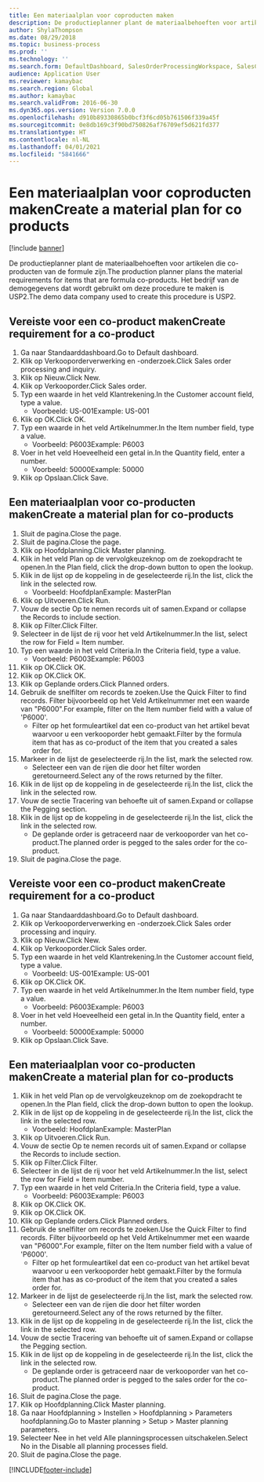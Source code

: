 ```yaml
---
title: Een materiaalplan voor coproducten maken
description: De productieplanner plant de materiaalbehoeften voor artikelen die co-producten van de formule zijn.
author: ShylaThompson
ms.date: 08/29/2018
ms.topic: business-process
ms.prod: ''
ms.technology: ''
ms.search.form: DefaultDashboard, SalesOrderProcessingWorkspace, SalesCreateOrder, SalesTable, ReqCreatePlanWorkspace, ReqTransPlanCard, SysQueryForm, ReqTransPo
audience: Application User
ms.reviewer: kamaybac
ms.search.region: Global
ms.author: kamaybac
ms.search.validFrom: 2016-06-30
ms.dyn365.ops.version: Version 7.0.0
ms.openlocfilehash: d910b89330865b0bcf3f6cd05b761506f339a45f
ms.sourcegitcommit: 0e8db169c3f90bd750826af76709ef5d621fd377
ms.translationtype: HT
ms.contentlocale: nl-NL
ms.lasthandoff: 04/01/2021
ms.locfileid: "5841666"
---
```

# <a name="create-a-material-plan-for-co-products"></a><span data-ttu-id="3ad89-103">Een materiaalplan voor coproducten maken</span><span class="sxs-lookup"><span data-stu-id="3ad89-103">Create a material plan for co products</span></span>

[!include [banner](../../includes/banner.md)]

<span data-ttu-id="3ad89-104">De productieplanner plant de materiaalbehoeften voor artikelen die co-producten van de formule zijn.</span><span class="sxs-lookup"><span data-stu-id="3ad89-104">The production planner plans the material requirements for items that are formula co-products.</span></span> <span data-ttu-id="3ad89-105">Het bedrijf van de demogegevens dat wordt gebruikt om deze procedure te maken is USP2.</span><span class="sxs-lookup"><span data-stu-id="3ad89-105">The demo data company used to create this procedure is USP2.</span></span>


## <a name="create-requirement-for-a-co-product"></a><span data-ttu-id="3ad89-106">Vereiste voor een co-product maken</span><span class="sxs-lookup"><span data-stu-id="3ad89-106">Create requirement for a co-product</span></span>
1. <span data-ttu-id="3ad89-107">Ga naar Standaarddashboard.</span><span class="sxs-lookup"><span data-stu-id="3ad89-107">Go to Default dashboard.</span></span>
2. <span data-ttu-id="3ad89-108">Klik op Verkooporderverwerking en -onderzoek.</span><span class="sxs-lookup"><span data-stu-id="3ad89-108">Click Sales order processing and inquiry.</span></span>
3. <span data-ttu-id="3ad89-109">Klik op Nieuw.</span><span class="sxs-lookup"><span data-stu-id="3ad89-109">Click New.</span></span>
4. <span data-ttu-id="3ad89-110">Klik op Verkooporder.</span><span class="sxs-lookup"><span data-stu-id="3ad89-110">Click Sales order.</span></span>
5. <span data-ttu-id="3ad89-111">Typ een waarde in het veld Klantrekening.</span><span class="sxs-lookup"><span data-stu-id="3ad89-111">In the Customer account field, type a value.</span></span>
    * <span data-ttu-id="3ad89-112">Voorbeeld: US-001</span><span class="sxs-lookup"><span data-stu-id="3ad89-112">Example: US-001</span></span>  
6. <span data-ttu-id="3ad89-113">Klik op OK.</span><span class="sxs-lookup"><span data-stu-id="3ad89-113">Click OK.</span></span>
7. <span data-ttu-id="3ad89-114">Typ een waarde in het veld Artikelnummer.</span><span class="sxs-lookup"><span data-stu-id="3ad89-114">In the Item number field, type a value.</span></span>
    * <span data-ttu-id="3ad89-115">Voorbeeld: P6003</span><span class="sxs-lookup"><span data-stu-id="3ad89-115">Example: P6003</span></span>  
8. <span data-ttu-id="3ad89-116">Voer in het veld Hoeveelheid een getal in.</span><span class="sxs-lookup"><span data-stu-id="3ad89-116">In the Quantity field, enter a number.</span></span>
    * <span data-ttu-id="3ad89-117">Voorbeeld: 50000</span><span class="sxs-lookup"><span data-stu-id="3ad89-117">Example: 50000</span></span>  
9. <span data-ttu-id="3ad89-118">Klik op Opslaan.</span><span class="sxs-lookup"><span data-stu-id="3ad89-118">Click Save.</span></span>

## <a name="create-a-material-plan-for-co-products"></a><span data-ttu-id="3ad89-119">Een materiaalplan voor co-producten maken</span><span class="sxs-lookup"><span data-stu-id="3ad89-119">Create a material plan for co-products</span></span>
1. <span data-ttu-id="3ad89-120">Sluit de pagina.</span><span class="sxs-lookup"><span data-stu-id="3ad89-120">Close the page.</span></span>
2. <span data-ttu-id="3ad89-121">Sluit de pagina.</span><span class="sxs-lookup"><span data-stu-id="3ad89-121">Close the page.</span></span>
3. <span data-ttu-id="3ad89-122">Klik op Hoofdplanning.</span><span class="sxs-lookup"><span data-stu-id="3ad89-122">Click Master planning.</span></span>
4. <span data-ttu-id="3ad89-123">Klik in het veld Plan op de vervolgkeuzeknop om de zoekopdracht te openen.</span><span class="sxs-lookup"><span data-stu-id="3ad89-123">In the Plan field, click the drop-down button to open the lookup.</span></span>
5. <span data-ttu-id="3ad89-124">Klik in de lijst op de koppeling in de geselecteerde rij.</span><span class="sxs-lookup"><span data-stu-id="3ad89-124">In the list, click the link in the selected row.</span></span>
    * <span data-ttu-id="3ad89-125">Voorbeeld: Hoofdplan</span><span class="sxs-lookup"><span data-stu-id="3ad89-125">Example: MasterPlan</span></span>  
6. <span data-ttu-id="3ad89-126">Klik op Uitvoeren.</span><span class="sxs-lookup"><span data-stu-id="3ad89-126">Click Run.</span></span>
7. <span data-ttu-id="3ad89-127">Vouw de sectie Op te nemen records uit of samen.</span><span class="sxs-lookup"><span data-stu-id="3ad89-127">Expand or collapse the Records to include section.</span></span>
8. <span data-ttu-id="3ad89-128">Klik op Filter.</span><span class="sxs-lookup"><span data-stu-id="3ad89-128">Click Filter.</span></span>
9. <span data-ttu-id="3ad89-129">Selecteer in de lijst de rij voor het veld Artikelnummer.</span><span class="sxs-lookup"><span data-stu-id="3ad89-129">In the list, select the row for Field = Item number.</span></span>
10. <span data-ttu-id="3ad89-130">Typ een waarde in het veld Criteria.</span><span class="sxs-lookup"><span data-stu-id="3ad89-130">In the Criteria field, type a value.</span></span>
    * <span data-ttu-id="3ad89-131">Voorbeeld: P6003</span><span class="sxs-lookup"><span data-stu-id="3ad89-131">Example: P6003</span></span>  
11. <span data-ttu-id="3ad89-132">Klik op OK.</span><span class="sxs-lookup"><span data-stu-id="3ad89-132">Click OK.</span></span>
12. <span data-ttu-id="3ad89-133">Klik op OK.</span><span class="sxs-lookup"><span data-stu-id="3ad89-133">Click OK.</span></span>
13. <span data-ttu-id="3ad89-134">Klik op Geplande orders.</span><span class="sxs-lookup"><span data-stu-id="3ad89-134">Click Planned orders.</span></span>
14. <span data-ttu-id="3ad89-135">Gebruik de snelfilter om records te zoeken.</span><span class="sxs-lookup"><span data-stu-id="3ad89-135">Use the Quick Filter to find records.</span></span> <span data-ttu-id="3ad89-136">Filter bijvoorbeeld op het Veld Artikelnummer met een waarde van "P6000".</span><span class="sxs-lookup"><span data-stu-id="3ad89-136">For example, filter on the Item number field with a value of 'P6000'.</span></span>
    * <span data-ttu-id="3ad89-137">Filter op het formuleartikel dat een co-product van het artikel bevat waarvoor u een verkooporder hebt gemaakt.</span><span class="sxs-lookup"><span data-stu-id="3ad89-137">Filter by the formula item that has as co-product of the item that you created a sales order for.</span></span>  
15. <span data-ttu-id="3ad89-138">Markeer in de lijst de geselecteerde rij.</span><span class="sxs-lookup"><span data-stu-id="3ad89-138">In the list, mark the selected row.</span></span>
    * <span data-ttu-id="3ad89-139">Selecteer een van de rijen die door het filter worden geretourneerd.</span><span class="sxs-lookup"><span data-stu-id="3ad89-139">Select any of the rows returned by the filter.</span></span>  
16. <span data-ttu-id="3ad89-140">Klik in de lijst op de koppeling in de geselecteerde rij.</span><span class="sxs-lookup"><span data-stu-id="3ad89-140">In the list, click the link in the selected row.</span></span>
17. <span data-ttu-id="3ad89-141">Vouw de sectie Tracering van behoefte uit of samen.</span><span class="sxs-lookup"><span data-stu-id="3ad89-141">Expand or collapse the Pegging section.</span></span>
18. <span data-ttu-id="3ad89-142">Klik in de lijst op de koppeling in de geselecteerde rij.</span><span class="sxs-lookup"><span data-stu-id="3ad89-142">In the list, click the link in the selected row.</span></span>
    * <span data-ttu-id="3ad89-143">De geplande order is getraceerd naar de verkooporder van het co-product.</span><span class="sxs-lookup"><span data-stu-id="3ad89-143">The planned order is pegged to the sales order for the co-product.</span></span>  
19. <span data-ttu-id="3ad89-144">Sluit de pagina.</span><span class="sxs-lookup"><span data-stu-id="3ad89-144">Close the page.</span></span>

## <a name="create-requirement-for-a-co-product"></a><span data-ttu-id="3ad89-145">Vereiste voor een co-product maken</span><span class="sxs-lookup"><span data-stu-id="3ad89-145">Create requirement for a co-product</span></span>
1. <span data-ttu-id="3ad89-146">Ga naar Standaarddashboard.</span><span class="sxs-lookup"><span data-stu-id="3ad89-146">Go to Default dashboard.</span></span>
2. <span data-ttu-id="3ad89-147">Klik op Verkooporderverwerking en -onderzoek.</span><span class="sxs-lookup"><span data-stu-id="3ad89-147">Click Sales order processing and inquiry.</span></span>
3. <span data-ttu-id="3ad89-148">Klik op Nieuw.</span><span class="sxs-lookup"><span data-stu-id="3ad89-148">Click New.</span></span>
4. <span data-ttu-id="3ad89-149">Klik op Verkooporder.</span><span class="sxs-lookup"><span data-stu-id="3ad89-149">Click Sales order.</span></span>
5. <span data-ttu-id="3ad89-150">Typ een waarde in het veld Klantrekening.</span><span class="sxs-lookup"><span data-stu-id="3ad89-150">In the Customer account field, type a value.</span></span>
    * <span data-ttu-id="3ad89-151">Voorbeeld: US-001</span><span class="sxs-lookup"><span data-stu-id="3ad89-151">Example: US-001</span></span>  
6. <span data-ttu-id="3ad89-152">Klik op OK.</span><span class="sxs-lookup"><span data-stu-id="3ad89-152">Click OK.</span></span>
7. <span data-ttu-id="3ad89-153">Typ een waarde in het veld Artikelnummer.</span><span class="sxs-lookup"><span data-stu-id="3ad89-153">In the Item number field, type a value.</span></span>
    * <span data-ttu-id="3ad89-154">Voorbeeld: P6003</span><span class="sxs-lookup"><span data-stu-id="3ad89-154">Example: P6003</span></span>  
8. <span data-ttu-id="3ad89-155">Voer in het veld Hoeveelheid een getal in.</span><span class="sxs-lookup"><span data-stu-id="3ad89-155">In the Quantity field, enter a number.</span></span>
    * <span data-ttu-id="3ad89-156">Voorbeeld: 50000</span><span class="sxs-lookup"><span data-stu-id="3ad89-156">Example: 50000</span></span>  
9. <span data-ttu-id="3ad89-157">Klik op Opslaan.</span><span class="sxs-lookup"><span data-stu-id="3ad89-157">Click Save.</span></span>

## <a name="create-a-material-plan-for-co-products"></a><span data-ttu-id="3ad89-158">Een materiaalplan voor co-producten maken</span><span class="sxs-lookup"><span data-stu-id="3ad89-158">Create a material plan for co-products</span></span>
1. <span data-ttu-id="3ad89-159">Klik in het veld Plan op de vervolgkeuzeknop om de zoekopdracht te openen.</span><span class="sxs-lookup"><span data-stu-id="3ad89-159">In the Plan field, click the drop-down button to open the lookup.</span></span>
2. <span data-ttu-id="3ad89-160">Klik in de lijst op de koppeling in de geselecteerde rij.</span><span class="sxs-lookup"><span data-stu-id="3ad89-160">In the list, click the link in the selected row.</span></span>
    * <span data-ttu-id="3ad89-161">Voorbeeld: Hoofdplan</span><span class="sxs-lookup"><span data-stu-id="3ad89-161">Example: MasterPlan</span></span>  
3. <span data-ttu-id="3ad89-162">Klik op Uitvoeren.</span><span class="sxs-lookup"><span data-stu-id="3ad89-162">Click Run.</span></span>
4. <span data-ttu-id="3ad89-163">Vouw de sectie Op te nemen records uit of samen.</span><span class="sxs-lookup"><span data-stu-id="3ad89-163">Expand or collapse the Records to include section.</span></span>
5. <span data-ttu-id="3ad89-164">Klik op Filter.</span><span class="sxs-lookup"><span data-stu-id="3ad89-164">Click Filter.</span></span>
6. <span data-ttu-id="3ad89-165">Selecteer in de lijst de rij voor het veld Artikelnummer.</span><span class="sxs-lookup"><span data-stu-id="3ad89-165">In the list, select the row for Field = Item number.</span></span>
7. <span data-ttu-id="3ad89-166">Typ een waarde in het veld Criteria.</span><span class="sxs-lookup"><span data-stu-id="3ad89-166">In the Criteria field, type a value.</span></span>
    * <span data-ttu-id="3ad89-167">Voorbeeld: P6003</span><span class="sxs-lookup"><span data-stu-id="3ad89-167">Example: P6003</span></span>  
8. <span data-ttu-id="3ad89-168">Klik op OK.</span><span class="sxs-lookup"><span data-stu-id="3ad89-168">Click OK.</span></span>
9. <span data-ttu-id="3ad89-169">Klik op OK.</span><span class="sxs-lookup"><span data-stu-id="3ad89-169">Click OK.</span></span>
10. <span data-ttu-id="3ad89-170">Klik op Geplande orders.</span><span class="sxs-lookup"><span data-stu-id="3ad89-170">Click Planned orders.</span></span>
11. <span data-ttu-id="3ad89-171">Gebruik de snelfilter om records te zoeken.</span><span class="sxs-lookup"><span data-stu-id="3ad89-171">Use the Quick Filter to find records.</span></span> <span data-ttu-id="3ad89-172">Filter bijvoorbeeld op het Veld Artikelnummer met een waarde van "P6000".</span><span class="sxs-lookup"><span data-stu-id="3ad89-172">For example, filter on the Item number field with a value of 'P6000'.</span></span>
    * <span data-ttu-id="3ad89-173">Filter op het formuleartikel dat een co-product van het artikel bevat waarvoor u een verkooporder hebt gemaakt.</span><span class="sxs-lookup"><span data-stu-id="3ad89-173">Filter by the formula item that has as co-product of the item that you created a sales order for.</span></span>  
12. <span data-ttu-id="3ad89-174">Markeer in de lijst de geselecteerde rij.</span><span class="sxs-lookup"><span data-stu-id="3ad89-174">In the list, mark the selected row.</span></span>
    * <span data-ttu-id="3ad89-175">Selecteer een van de rijen die door het filter worden geretourneerd.</span><span class="sxs-lookup"><span data-stu-id="3ad89-175">Select any of the rows returned by the filter.</span></span>  
13. <span data-ttu-id="3ad89-176">Klik in de lijst op de koppeling in de geselecteerde rij.</span><span class="sxs-lookup"><span data-stu-id="3ad89-176">In the list, click the link in the selected row.</span></span>
14. <span data-ttu-id="3ad89-177">Vouw de sectie Tracering van behoefte uit of samen.</span><span class="sxs-lookup"><span data-stu-id="3ad89-177">Expand or collapse the Pegging section.</span></span>
15. <span data-ttu-id="3ad89-178">Klik in de lijst op de koppeling in de geselecteerde rij.</span><span class="sxs-lookup"><span data-stu-id="3ad89-178">In the list, click the link in the selected row.</span></span>
    * <span data-ttu-id="3ad89-179">De geplande order is getraceerd naar de verkooporder van het co-product.</span><span class="sxs-lookup"><span data-stu-id="3ad89-179">The planned order is pegged to the sales order for the co-product.</span></span>  
16. <span data-ttu-id="3ad89-180">Sluit de pagina.</span><span class="sxs-lookup"><span data-stu-id="3ad89-180">Close the page.</span></span>
17. <span data-ttu-id="3ad89-181">Klik op Hoofdplanning.</span><span class="sxs-lookup"><span data-stu-id="3ad89-181">Click Master planning.</span></span>
18. <span data-ttu-id="3ad89-182">Ga naar Hoofdplanning > Instellen > Hoofdplanning > Parameters hoofdplanning.</span><span class="sxs-lookup"><span data-stu-id="3ad89-182">Go to Master planning > Setup > Master planning parameters.</span></span>
19. <span data-ttu-id="3ad89-183">Selecteer Nee in het veld Alle planningsprocessen uitschakelen.</span><span class="sxs-lookup"><span data-stu-id="3ad89-183">Select No in the Disable all planning processes field.</span></span>
20. <span data-ttu-id="3ad89-184">Sluit de pagina.</span><span class="sxs-lookup"><span data-stu-id="3ad89-184">Close the page.</span></span>



[!INCLUDE[footer-include](../../../includes/footer-banner.md)]